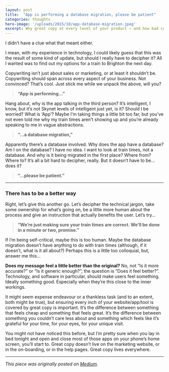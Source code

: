 ```yaml
---
layout: post
title:  "App is performing a database migration, please be patient"
categories: thoughts
hero-image: '/uploads/2015/10/app-database-migration.jpeg'
excerpt: Why great copy at every level of your product — and how bad copy can ruin an experience.
---
```

I didn’t have a clue what that meant either.

I mean, with my experience in technology, I could likely guess that this was the result of some kind of update, but should I really have to decipher it? All I wanted was to find out my options for a train to Brighton the next day.

Copywriting isn’t just about sales or marketing, or at least it shouldn’t be. Copywriting should span across every aspect of your business. Not convinced? That’s cool. Just stick me while we unpack the above, will you?

> **“App is performing…”**

Hang about, why is the app talking in the third person? It’s intelligent, I know, but it’s not Skynet levels of intelligent just yet, is it? Should I be worried? What is ‘App’? Maybe I’m taking things a little bit too far, but you’ve not even told me why my train times aren’t showing up and you’re already speaking to me in vague abstractions.

> **“…a database migration,”**

Apparently there’s a database involved. Why does the app have a database? Am I on the database? I have no idea. I want to look at train times, not a database. And why is it being migrated in the first place? Where from? Where to? It’s all a bit hard to decipher, really. But it doesn’t have to be…does it?

> **“…please be patient.”**

---------------

### There has to be a better way

Right, let’s give this another go. Let’s decipher the technical jargon, take some ownership for what’s going on, be a little more human about the process and give an instruction that actually benefits the user. Let’s try…

> **“We’re just making sure your train times are correct. We’ll be done in a minute or two, promise.”**

If I’m being self-critical, maybe this is too human. Maybe the database migration doesn’t have anything to do with train times (although, if it doesn’t, what is it all about?) Perhaps this is a little too colloquial, but, answer me this…

**Does my message feel a little better than the original?**
No, not “Is it more accurate?” or “Is it generic enough?”, the question is “Does it feel better?”. Technology, and software in particular, should make users feel something. Ideally something good. Especially when they’re this close to the inner workings.

It might seem expense endeavour or a thankless task (and to an extent, both might be true), but ensuring every inch of your website/app/tool is covered by great copy is important. It’s the difference between something that feels cheap and something that feels great. It’s the difference between something you couldn’t care less about and something which feels like it’s grateful for your time, for your eyes, for your unique visit.

You might not have noticed this before, but I’m pretty sure when you lay in bed tonight and open and close most of those apps on your phone’s home screen, you’ll start to. Great copy doesn’t live on the marketing website, or in the on-boarding, or in the help pages. Great copy lives everywhere.

---------------

*This piece was originally posted on [Medium](https://medium.com/@freddiewrites/app-is-performing-a-database-migration-please-be-patient-d6a7c172327c#.61wbq3kgx).*
